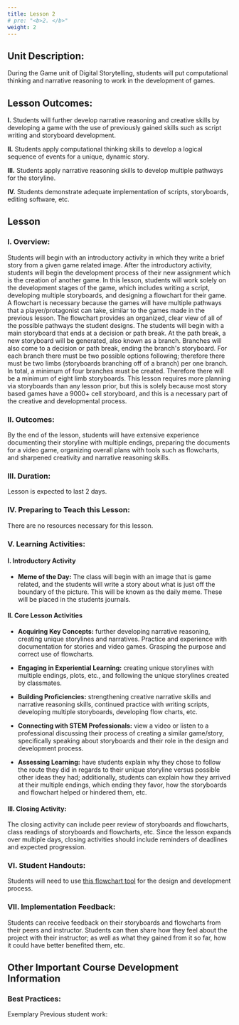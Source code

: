 ```yaml
---
title: Lesson 2   
# pre: "<b>2. </b>"
weight: 2
---
```


## Unit Description:

During the Game unit of Digital Storytelling, students will put computational thinking and narrative reasoning to work in the development of games.

## Lesson Outcomes:

**I.** Students will further develop narrative reasoning and creative skills by developing a game with the use of previously gained skills such as script writing and storyboard development.

**II.** Students apply computational thinking skills to develop a logical sequence of events for a unique, dynamic story.

**III.** Students apply narrative reasoning skills to develop multiple pathways for the storyline.

**IV.** Students demonstrate adequate implementation of scripts, storyboards, editing software, etc.

## Lesson

### I. Overview:

Students will begin with an introductory activity in which they write a brief story from a given game related image. After the introductory activity, students will begin the development process of their new assignment which is the creation of another game. In this lesson, students will work solely on the development stages of the game, which includes writing a script, developing multiple storyboards, and designing a flowchart for their game. A flowchart is necessary because the games will have multiple pathways that a player/protagonist can take, similar to the games made in the previous lesson. The flowchart provides an organized, clear view of all of the possible pathways the student designs. The students will begin with a main storyboard that ends at a decision or path break. At the path break, a new storyboard will be generated, also known as a branch. Branches will also come to a decision or path break, ending the branch's storyboard. For each branch there must be two possible options following; therefore there must be two limbs (storyboards branching off of a branch) per one branch. In total, a minimum of four branches must be created. Therefore there will be a minimum of eight limb storyboards. This lesson requires more planning via storyboards than any lesson prior, but this is solely because most story based games have a 9000+ cell storyboard, and this is a necessary part of the creative and developmental process.

### II. Outcomes:

By the end of the lesson, students will have extensive experience documenting their storyline with multiple endings, preparing the documents for a video game, organizing overall plans with tools such as flowcharts, and sharpened creativity and narrative reasoning skills.

### III. Duration:

Lesson is expected to last 2 days.

### IV. Preparing to Teach this Lesson:

There are no resources necessary for this lesson.

### V. Learning Activities:

#### I. Introductory Activity

* **Meme of the Day:** The class will begin with an image that is game related, and the students will write a story about what is just off the boundary of the picture. This will be known as the daily meme. These will be placed in the students journals.

#### II. Core Lesson Activities

* **Acquiring Key Concepts:** further developing narrative reasoning, creating unique storylines and narratives. Practice and experience with documentation for stories and video games. Grasping the purpose and correct use of flowcharts.

- **Engaging in Experiential Learning:** creating unique storylines with multiple endings, plots, etc., and following the unique storylines created by classmates.

- **Building Proficiencies:** strengthening creative narrative skills and narrative reasoning skills, continued practice with writing scripts, developing multiple storyboards, developing flow charts, etc.

* **Connecting with STEM Professionals:** view a video or listen to a professional discussing their process of creating a similar game/story, specifically speaking about storyboards and their role in the design and development process.

* **Assessing Learning:** have students explain why they chose to follow the route they did in regards to their unique storyline versus possible other ideas they had; additionally, students can explain how they arrived at their multiple endings, which ending they favor, how the storyboards and flowchart helped or hindered them, etc.

#### III. Closing Activity:

The closing activity can include peer review of storyboards and flowcharts, class readings of storyboards and flowcharts, etc. Since the lesson expands over multiple days, closing activities should include reminders of deadlines and expected progression.

### VI. Student Handouts:

Students will need to use [this flowchart tool](https://www.draw.io/) for the design and development process.

### VII. Implementation Feedback:

Students can receive feedback on their storyboards and flowcharts from their peers and instructor. Students can then share how they feel about the project with their instructor; as well as what they gained from it so far, how it could have better benefited them, etc.

## Other Important Course Development Information

### Best Practices:

Exemplary Previous student work:

<!--stackedit_data:
eyJoaXN0b3J5IjpbMTAyODc5MTgwOCwtNTE3Njc0NDgsMTY5MD
IyMjE1NV19
-->
